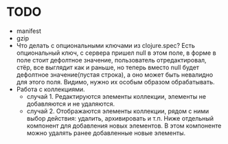 # TODO

* manifest
* gzip
* Что делать с опциональными ключами из clojure.spec?
  Есть опциональный ключ,
  с сервера пришел null в этом поле,
  в форме в поле стоит дефолтное значение,
  пользователь отредактировал,
  стёр,
  все выглядит как и раньше,
  но теперь вместо null будет дефолтное значение(пустая строка),
  а оно может быть невалидно для этого поля.
  Видимо, нужно их особым образом обрабатывать.
* Работа с коллекциями.
  + случай 1.
    Редактируются элементы коллекции,
    элементы не добавляются и не удаляются.
  + случай 2.
    Отображаются элементы коллекции,
    рядом с ними выбор действия: удалить, архивировать и т.п.
    Ниже отдельный компонент для добавления новых элементов.
    В этом компоненте можно удалять ранее добавленные новые элементы.
